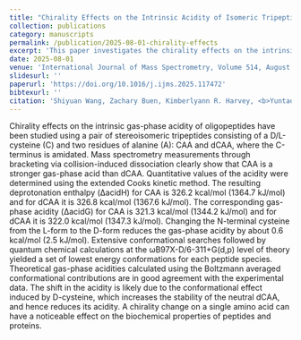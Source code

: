 ```yaml
---
title: "Chirality Effects on the Intrinsic Acidity of Isomeric Tripeptides Containing a D/L-Cysteine on the N-terminus: CAA and dCAA"
collection: publications
category: manuscripts
permalink: /publication/2025-08-01-chirality-effects
excerpt: 'This paper investigates the chirality effects on the intrinsic acidity of isomeric tripeptides containing a D/L-Cysteine on the N-terminus.'
date: 2025-08-01
venue: 'International Journal of Mass Spectrometry, Volume 514, August 2025, 117472'
slidesurl: ''
paperurl: 'https://doi.org/10.1016/j.ijms.2025.117472'
bibtexurl: ''
citation: 'Shiyuan Wang, Zachary Buen, Kimberlyann R. Harvey, <b>Yuntao Zhang</b>, Jianhua Ren. (2025). "Chirality effects on the intrinsic acidity of isomeric tripeptides containing a D/L-Cysteine on the N-terminus: CAA and dCAA." <i>International Journal of Mass Spectrometry</i>, 514, 117472. https://doi.org/10.1016/j.ijms.2025.117472'
---
```

Chirality effects on the intrinsic gas-phase acidity of oligopeptides have been studied using a pair of stereoisomeric tripeptides consisting of a D/L-cysteine (C) and two residues of alanine (A): CAA and dCAA, where the C-terminus is amidated. Mass spectrometry measurements through bracketing via collision-induced dissociation clearly show that CAA is a stronger gas-phase acid than dCAA. Quantitative values of the acidity were determined using the extended Cooks kinetic method. The resulting deprotonation enthalpy (ΔacidH) for CAA is 326.2 kcal/mol (1364.7 kJ/mol) and for dCAA it is 326.8 kcal/mol (1367.6 kJ/mol). The corresponding gas-phase acidity (ΔacidG) for CAA is 321.3 kcal/mol (1344.2 kJ/mol) and for dCAA it is 322.0 kcal/mol (1347.3 kJ/mol). Changing the N-terminal cysteine from the L-form to the D-form reduces the gas-phase acidity by about 0.6 kcal/mol (2.5 kJ/mol). Extensive conformational searches followed by quantum chemical calculations at the ωB97X-D/6-311+G(d,p) level of theory yielded a set of lowest energy conformations for each peptide species. Theoretical gas-phase acidities calculated using the Boltzmann averaged conformational contributions are in good agreement with the experimental data. The shift in the acidity is likely due to the conformational effect induced by D-cysteine, which increases the stability of the neutral dCAA, and hence reduces its acidity. A chirality change on a single amino acid can have a noticeable effect on the biochemical properties of peptides and proteins.

